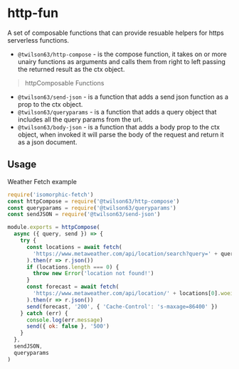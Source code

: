 # http-fun

A set of composable functions that can provide resuable helpers for https serverless functions.

- `@twilson63/http-compose` - is the compose function, it takes on or more unairy functions as arguments and calls them from right to left passing the returned result as the ctx object.

> httpComposable Functions

- `@twilson63/send-json` - is a function that adds a send json function as a prop to the ctx object.
- `@twilson63/queryparams` - is a function that adds a query object that includes all the query params from the url.
- `@twilson63/body-json` - is a function that adds a body prop to the ctx object, when invoked it will parse the body of the request and return it as a json document.

## Usage

Weather Fetch example

```js
require('isomorphic-fetch')
const httpCompose = require('@twilson63/http-compose')
const queryparams = require('@twilson63/queryparams')
const sendJSON = require('@twilson63/send-json')

module.exports = httpCompose(
  async ({ query, send }) => {
    try {
      const locations = await fetch(
        'https://www.metaweather.com/api/location/search?query=' + query.q
      ).then(r => r.json())
      if (locations.length === 0) {
        throw new Error('location not found!')
      }
      const forecast = await fetch(
        'https://www.metaweather.com/api/location/' + locations[0].woeid
      ).then(r => r.json())
      send(forecast, '200', { 'Cache-Control': 's-maxage=86400' })
    } catch (err) {
      console.log(err.message)
      send({ ok: false }, '500')
    }
  },
  sendJSON,
  queryparams
)
```
